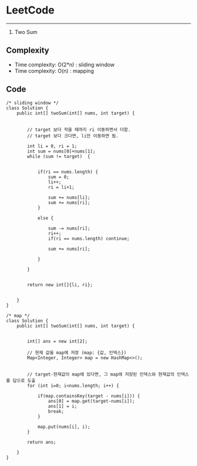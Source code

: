 [//]: # (# Intuition)
<!-- Describe your first thoughts on how to solve this problem. -->


# LeetCode
___
1. Two Sum

[//]: # (## Approach)

[//]: # ()
[//]: # (<!-- Describe your approach to solving the problem. -->)

## Complexity

- Time complexity: O(2*n) : sliding window
- Time complexity: O(n) : mapping

[//]: # (<!-- Add your time complexity here, e.g. $$O&#40;n&#41;$$ -->)

[//]: # ()
[//]: # ([//]: # &#40;- Space complexity:&#41;)
[//]: # (<!-- Add your space complexity here, e.g. $$O&#40;n&#41;$$ -->)

## Code
```
/* sliding window */
class Solution {
    public int[] twoSum(int[] nums, int target) {
        

        // target 보다 작을 때까지 ri 이동하면서 더함.
        // target 보다 크다면, li만 이동하면 됨.

        int li = 0, ri = 1;
        int sum = nums[0]+nums[1];
        while (sum != target)  {


            if(ri == nums.length) {
                sum = 0;
                li++;
                ri = li+1;

                sum += nums[li];
                sum += nums[ri];
            }

            else {
                
                sum -= nums[ri];
                ri++;
                if(ri == nums.length) continue;

                sum += nums[ri];

            }

        }

     
        return new int[]{li, ri};

        
    }
}
```
```
/* map */
class Solution {
    public int[] twoSum(int[] nums, int target) {
        

        int[] ans = new int[2];
        
        // 현재 값을 map에 저장 (map: {값, 인덱스})
        Map<Integer, Integer> map = new HashMap<>();


        // target-현재값이 map에 있다면, 그 map에 저장된 인덱스와 현재값의 인덱스를 답으로 도출
        for (int i=0; i<nums.length; i++) {

            if(map.containsKey(target - nums[i])) {
                ans[0] = map.get(target-nums[i]);
                ans[1] = i;
                break;
            }

            map.put(nums[i], i);
        }

        return ans;

    }
}
```
